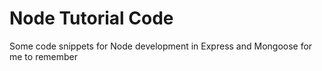 # Node Tutorial Code
Some code snippets for Node development in Express and Mongoose for me to remember
